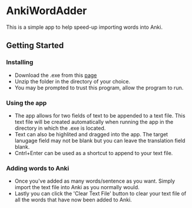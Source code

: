 # AnkiWordAdder
This is a simple app to help speed-up importing words into Anki.
## Getting Started
### Installing
* Download the .exe from this [page](https://github.com/BradenWoolley/AnkiWordAdder/blob/main/NoviReci.exe)
* Unzip the folder in the directory of your choice.
* You may be prompted to trust this program, allow the program to run.
### Using the app
* The app allows for two fields of text to be appended to a text file. This text file will be created automatically when running the app in the directory in which the .exe is located.
* Text can also be highlited and dragged into the app. The target lanugage field may not be blank but you can leave the translation field blank.
* Cntrl+Enter can be used as a shortcut to append to your text file.
### Adding words to Anki
* Once you've added as many words/sentence as you want. Simply import the text file into Anki as you normally would.
* Lastly you can click the 'Clear Text File' button to clear your text file of all the words that have now been added to Anki.
